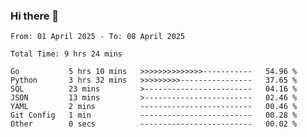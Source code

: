 ### Hi there 👋

<!--
**zhumeme/zhumeme** is a ✨ _special_ ✨ repository because its `README.md` (this file) appears on your GitHub profile.

Here are some ideas to get you started:

- 🔭 I’m currently working on ...
- 🌱 I’m currently learning ...
- 👯 I’m looking to collaborate on ...
- 🤔 I’m looking for help with ...
- 💬 Ask me about ...
- 📫 How to reach me: ...
- 😄 Pronouns: ...
- ⚡ Fun fact: ...
-->

<!--START_SECTION:waka-->

```all_time
From: 01 April 2025 - To: 08 April 2025

Total Time: 9 hrs 24 mins

Go           5 hrs 10 mins   >>>>>>>>>>>>>>-----------   54.96 %
Python       3 hrs 32 mins   >>>>>>>>>----------------   37.65 %
SQL          23 mins         >------------------------   04.16 %
JSON         13 mins         >------------------------   02.46 %
YAML         2 mins          -------------------------   00.46 %
Git Config   1 min           -------------------------   00.28 %
Other        0 secs          -------------------------   00.02 %
```

<!--END_SECTION:waka-->
